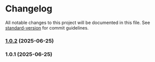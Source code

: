 # Changelog

All notable changes to this project will be documented in this file. See [standard-version](https://github.com/conventional-changelog/standard-version) for commit guidelines.

### [1.0.2](https://github.com/missionsquad/mcp-rss/compare/v1.0.1...v1.0.2) (2025-06-25)

### 1.0.1 (2025-06-25)
